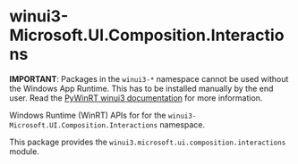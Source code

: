 <!-- warning: Please don't edit this file. It was automatically generated. -->

# winui3-Microsoft.UI.Composition.Interactions

**IMPORTANT**: Packages in the `winui3-*` namespace cannot be used without the
Windows App Runtime. This has to be installed manually by the end user. Read the
[PyWinRT winui3 documentation](https://pywinrt.readthedocs.io/en/latest/api/winui3/index.html)
for more information.

Windows Runtime (WinRT) APIs for for the `winui3-Microsoft.UI.Composition.Interactions` namespace.

This package provides the `winui3.microsoft.ui.composition.interactions` module.
